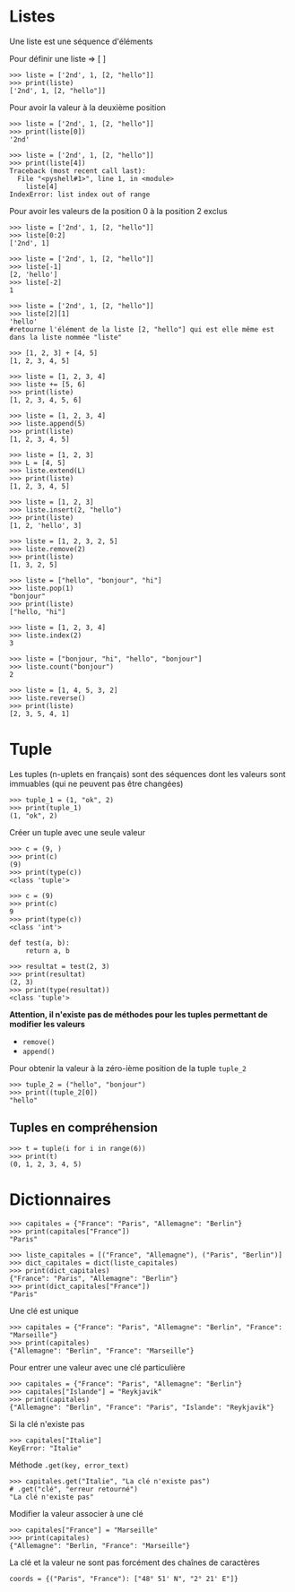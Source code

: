 # Listes

Une liste est une séquence d'éléments

Pour définir une liste => [ ]
```
>>> liste = ['2nd', 1, [2, "hello"]]
>>> print(liste)
['2nd', 1, [2, "hello"]]
```

Pour avoir la valeur à la deuxième position
```
>>> liste = ['2nd', 1, [2, "hello"]]
>>> print(liste[0])
'2nd'
```

```
>>> liste = ['2nd', 1, [2, "hello"]]
>>> print(liste[4])
Traceback (most recent call last):
  File "<pyshell#1>", line 1, in <module>
    liste[4]
IndexError: list index out of range
```

Pour avoir les valeurs de la position 0 à la position 2 exclus
```
>>> liste = ['2nd', 1, [2, "hello"]]
>>> liste[0:2]
['2nd', 1]
```


```
>>> liste = ['2nd', 1, [2, "hello"]]
>>> liste[-1]
[2, 'hello']
>>> liste[-2]
1
```

```
>>> liste = ['2nd', 1, [2, "hello"]]
>>> liste[2][1]
'hello'
#retourne l'élément de la liste [2, "hello"] qui est elle même est dans la liste nommée "liste"
```

```
>>> [1, 2, 3] + [4, 5]
[1, 2, 3, 4, 5]
```

```
>>> liste = [1, 2, 3, 4]
>>> liste += [5, 6]
>>> print(liste)
[1, 2, 3, 4, 5, 6]
```

```
>>> liste = [1, 2, 3, 4]
>>> liste.append(5)
>>> print(liste)
[1, 2, 3, 4, 5]
```

```
>>> liste = [1, 2, 3]
>>> L = [4, 5]
>>> liste.extend(L)
>>> print(liste)
[1, 2, 3, 4, 5]
```

```
>>> liste = [1, 2, 3]
>>> liste.insert(2, "hello")
>>> print(liste)
[1, 2, 'hello', 3]
```

```
>>> liste = [1, 2, 3, 2, 5]
>>> liste.remove(2)
>>> print(liste)
[1, 3, 2, 5]
```

```
>>> liste = ["hello", "bonjour", "hi"]
>>> liste.pop(1)
"bonjour"
>>> print(liste)
["hello, "hi"]
```

```
>>> liste = [1, 2, 3, 4]
>>> liste.index(2)
3
```

```
>>> liste = ["bonjour, "hi", "hello", "bonjour"]
>>> liste.count("bonjour")
2
```

```
>>> liste = [1, 4, 5, 3, 2]
>>> liste.reverse()
>>> print(liste)
[2, 3, 5, 4, 1]
```

# Tuple

Les tuples (n-uplets en français) sont des séquences dont les valeurs sont immuables (qui ne peuvent pas être changées)

```
>>> tuple_1 = (1, "ok", 2)
>>> print(tuple_1)
(1, "ok", 2)
```

Créer un tuple avec une seule valeur
```
>>> c = (9, )
>>> print(c)
(9)
>>> print(type(c))
<class 'tuple'>
```

```
>>> c = (9)
>>> print(c)
9
>>> print(type(c))
<class 'int'>
```

```
def test(a, b):
    return a, b

>>> resultat = test(2, 3)
>>> print(resultat)
(2, 3)
>>> print(type(resultat))
<class 'tuple'>
```

**Attention, il n'existe pas de méthodes pour les tuples permettant de modifier les valeurs**
- `remove()`
- `append()`


Pour obtenir la valeur à la zéro-ième position de la tuple `tuple_2` 
```
>>> tuple_2 = ("hello", "bonjour")
>>> print((tuple_2[0])
"hello"
```

## Tuples en compréhension
```
>>> t = tuple(i for i in range(6))
>>> print(t)
(0, 1, 2, 3, 4, 5)
```

# Dictionnaires

```
>>> capitales = {"France": "Paris", "Allemagne": "Berlin"}
>>> print(capitales["France"])
"Paris"
```

```
>>> liste_capitales = [("France", "Allemagne"), ("Paris", "Berlin")]
>>> dict_capitales = dict(liste_capitales)
>>> print(dict_capitales)
{"France": "Paris", "Allemagne": "Berlin"}
>>> print(dict_capitales["France"])
"Paris"
```

Une clé est unique
```
>>> capitales = {"France": "Paris", "Allemagne": "Berlin", "France": "Marseille"}
>>> print(capitales)
{"Allemagne": "Berlin", "France": "Marseille"}
```

Pour entrer une valeur avec une clé particulière
```
>>> capitales = {"France": "Paris", "Allemagne": "Berlin"}
>>> capitales["Islande"] = "Reykjavik"
>>> print(capitales)
{"Allemagne": "Berlin", "France": "Paris", "Islande": "Reykjavik"}
```

Si la clé n'existe pas
```
>>> capitales["Italie"]
KeyError: "Italie"
```

Méthode `.get(key, error_text)`
```
>>> capitales.get("Italie", "La clé n'existe pas")
# .get("clé", "erreur retourné")
"La clé n'existe pas"
```

Modifier la valeur associer à une clé
```
>>> capitales["France"] = "Marseille"
>>> print(capitales)
{"Allemagne": "Berlin, "France": "Marseille"}
```

La clé et la valeur ne sont pas forcément des chaînes de caractères
```
coords = {("Paris", "France"): ["48° 51' N", "2° 21' E"]}
```

